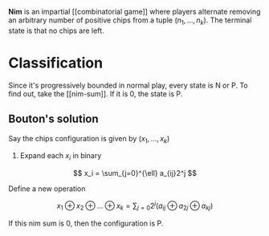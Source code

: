 **Nim** is an impartial [[combinatorial game]] where players alternate removing an arbitrary number of positive chips from a tuple $(n_1, \dots, n_k)$. The terminal state is that no chips are left.

# Classification

Since it's progressively bounded in normal play, every state is N or P. To find out, take the [[nim-sum]]. If it is 0, the state is P.

## Bouton's solution

Say the chips configuration is given by $(x_1, \dots, x_k)$

1. Expand each $x_i$ in binary

$$
x_i = \sum_{j=0}^{\ell} a_{ij}2^j
$$

Define a new operation

$$
x_1 \oplus x_2 \oplus \dots \oplus x_k = \sum_{j=0} 2^j \left( a_{ij} \oplus a_{2j} \oplus a_{kj} \right)
$$

If this nim sum is 0, then the configuration is P.